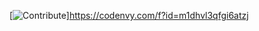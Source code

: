 [![Contribute](http://beta.codenvy.com/factory/resources/codenvy-contribute.svg)]https://codenvy.com/f?id=m1dhvl3qfgi6atzj